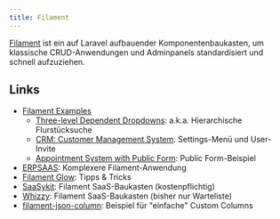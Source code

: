 ```yaml
---
title: Filament
---
```

[Filament](https://filamentphp.com/) ist ein auf Laravel aufbauender Komponentenbaukasten, um klassische CRUD-Anwendungen und Adminpanels standardisiert und schnell aufzuziehen.

## Links
* [Filament Examples](https://filamentexamples.com/)
  * [Three-level Dependent Dropdowns](https://filamentexamples.com/project/three-level-dependent-dropdowns): a.k.a. Hierarchische Flurstücksuche
  * [CRM: Customer Management System](https://filamentexamples.com/project/crm-customer-management): Settings-Menü und User-Invite
  * [Appointment System with Public Form](https://filamentexamples.com/project/appointment-reservation-public-form): Public Form-Beispiel
* [ERPSAAS](https://github.com/andrewdwallo/erpsaas): Komplexere Filament-Anwendung
* [Filament Glow](https://filamentglow.com/): Tipps & Tricks
* [SaaSykit](https://saasykit.com/): Filament SaaS-Baukasten (kostenpflichtig)
* [Whizzy](https://whizzy.dev/): Filament SaaS-Baukasten (bisher nur Warteliste)
* [filament-json-column](https://github.com/valentin-morice/filament-json-column): Beispiel für "einfache" Custom Columns
